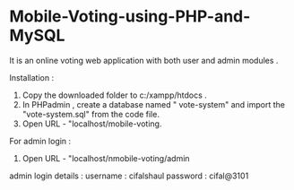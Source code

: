 # Mobile-Voting-using-PHP-and-MySQL

It is an online voting web application with both user and admin modules . 

Installation : 

1. Copy the downloaded folder to c:/xampp/htdocs .
2. In PHPadmin , create a database named " vote-system" and import the "vote-system.sql" from the code file.
3. Open URL - "localhost/mobile-voting.


For admin login :
1. Open URL - "localhost/nmobile-voting/admin

admin login details : 
username : cifalshaul
password : cifal@3101


